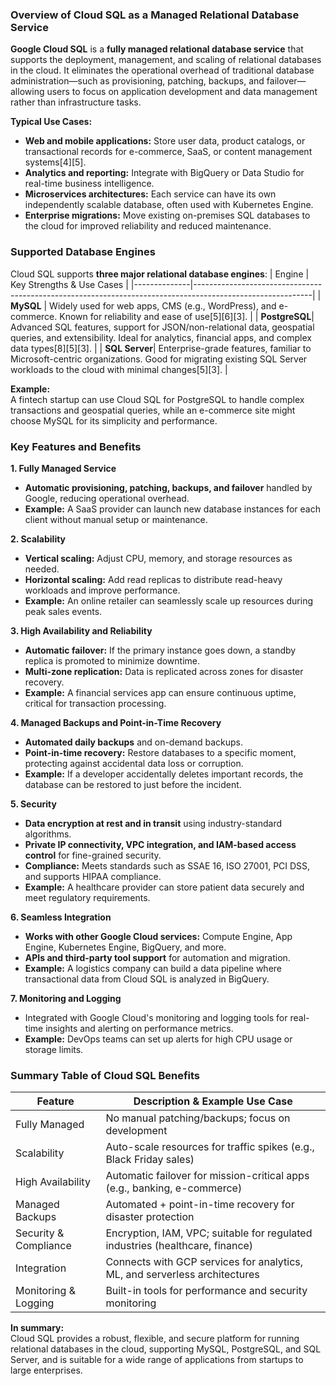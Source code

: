 ### **Overview of Cloud SQL as a Managed Relational Database Service**

**Google Cloud SQL** is a **fully managed relational database service** that supports the deployment, management, and scaling of relational databases in the cloud. It eliminates the operational overhead of traditional database administration—such as provisioning, patching, backups, and failover—allowing users to focus on application development and data management rather than infrastructure tasks.

**Typical Use Cases:**
- **Web and mobile applications:** Store user data, product catalogs, or transactional records for e-commerce, SaaS, or content management systems[4][5].
- **Analytics and reporting:** Integrate with BigQuery or Data Studio for real-time business intelligence.
- **Microservices architectures:** Each service can have its own independently scalable database, often used with Kubernetes Engine.
- **Enterprise migrations:** Move existing on-premises SQL databases to the cloud for improved reliability and reduced maintenance.

### **Supported Database Engines**

Cloud SQL supports **three major relational database engines**:
| Engine       | Key Strengths & Use Cases                                                                                  |
|--------------|-----------------------------------------------------------------------------------------------------------|
| **MySQL**    | Widely used for web apps, CMS (e.g., WordPress), and e-commerce. Known for reliability and ease of use[5][6][3]. |
| **PostgreSQL**| Advanced SQL features, support for JSON/non-relational data, geospatial queries, and extensibility. Ideal for analytics, financial apps, and complex data types[8][5][3]. |
| **SQL Server**| Enterprise-grade features, familiar to Microsoft-centric organizations. Good for migrating existing SQL Server workloads to the cloud with minimal changes[5][3]. |

**Example:**  
A fintech startup can use Cloud SQL for PostgreSQL to handle complex transactions and geospatial queries, while an e-commerce site might choose MySQL for its simplicity and performance.

### **Key Features and Benefits**

**1. Fully Managed Service**
- **Automatic provisioning, patching, backups, and failover** handled by Google, reducing operational overhead.
- **Example:** A SaaS provider can launch new database instances for each client without manual setup or maintenance.

**2. Scalability**
- **Vertical scaling:** Adjust CPU, memory, and storage resources as needed.
- **Horizontal scaling:** Add read replicas to distribute read-heavy workloads and improve performance.
- **Example:** An online retailer can seamlessly scale up resources during peak sales events.

**3. High Availability and Reliability**
- **Automatic failover:** If the primary instance goes down, a standby replica is promoted to minimize downtime.
- **Multi-zone replication:** Data is replicated across zones for disaster recovery.
- **Example:** A financial services app can ensure continuous uptime, critical for transaction processing.

**4. Managed Backups and Point-in-Time Recovery**
- **Automated daily backups** and on-demand backups.
- **Point-in-time recovery:** Restore databases to a specific moment, protecting against accidental data loss or corruption.
- **Example:** If a developer accidentally deletes important records, the database can be restored to just before the incident.

**5. Security**
- **Data encryption at rest and in transit** using industry-standard algorithms.
- **Private IP connectivity, VPC integration, and IAM-based access control** for fine-grained security.
- **Compliance:** Meets standards such as SSAE 16, ISO 27001, PCI DSS, and supports HIPAA compliance.
- **Example:** A healthcare provider can store patient data securely and meet regulatory requirements.

**6. Seamless Integration**
- **Works with other Google Cloud services:** Compute Engine, App Engine, Kubernetes Engine, BigQuery, and more.
- **APIs and third-party tool support** for automation and migration.
- **Example:** A logistics company can build a data pipeline where transactional data from Cloud SQL is analyzed in BigQuery.

**7. Monitoring and Logging**
- Integrated with Google Cloud's monitoring and logging tools for real-time insights and alerting on performance metrics.
- **Example:** DevOps teams can set up alerts for high CPU usage or storage limits.

### **Summary Table of Cloud SQL Benefits**

| Feature                 | Description & Example Use Case                                                   |
|-------------------------|----------------------------------------------------------------------------------|
| Fully Managed           | No manual patching/backups; focus on development                                 |
| Scalability             | Auto-scale resources for traffic spikes (e.g., Black Friday sales)               |
| High Availability       | Automatic failover for mission-critical apps (e.g., banking, e-commerce)         |
| Managed Backups         | Automated + point-in-time recovery for disaster protection                       |
| Security & Compliance   | Encryption, IAM, VPC; suitable for regulated industries (healthcare, finance)    |
| Integration             | Connects with GCP services for analytics, ML, and serverless architectures       |
| Monitoring & Logging    | Built-in tools for performance and security monitoring                           |

**In summary:**  
Cloud SQL provides a robust, flexible, and secure platform for running relational databases in the cloud, supporting MySQL, PostgreSQL, and SQL Server, and is suitable for a wide range of applications from startups to large enterprises.

